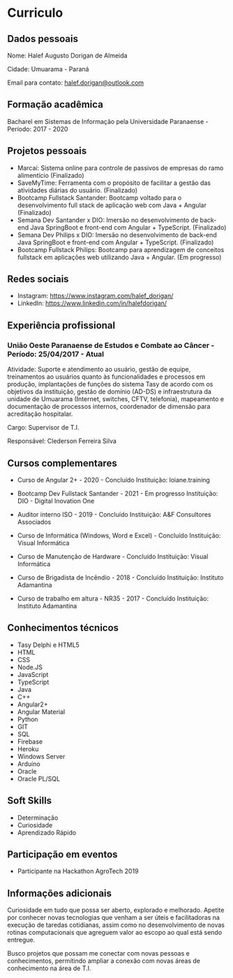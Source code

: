 # Curriculo

## Dados pessoais

Nome: Halef Augusto Dorigan de Almeida

Cidade: Umuarama - Paraná

Email para contato: halef.dorigan@outlook.com

## Formação acadêmica

Bacharel em Sistemas de Informação pela Universidade Paranaense - Período: 2017 - 2020

## Projetos pessoais

- Marcaí: Sistema online para controle de passivos de empresas do ramo alimentício (Finalizado)
- SaveMyTime: Ferramenta com o propósito de facilitar a gestão das atividades diárias do usuário. (Finalizado)
- Bootcamp Fullstack Santander: Bootcamp voltado para o desenvolvimento full stack de aplicação web com Java + Angular (Finalizado)
- Semana Dev Santander x DIO: Imersão no desenvolvimento de back-end Java SpringBoot e front-end com Angular + TypeScript. (Finalizado)
- Semana Dev Philips x DIO: Imersão no desenvolvimento de back-end Java SpringBoot e front-end com Angular + TypeScript. (Finalizado)
- Bootcamp Fullstack Philips: Bootcamp para aprendizagem de conceitos fullstack em aplicações web utilizando Java + Angular. (Em progresso)

## Redes sociais

- Instagram: https://www.instagram.com/halef_dorigan/
- LinkedIn: https://www.linkedin.com/in/halefdorigan/

## Experiência profissional

### União Oeste Paranaense de Estudos e Combate ao Câncer - Período: 25/04/2017 - Atual

Atividade: Suporte e atendimento ao usuário, gestão de equipe, treinamentos ao usuários quanto às funcionalidades e processos em produção, implantações de funções do sistema Tasy de acordo com os objetivos da instituição, gestão de domínio (AD-DS) e infraestrutura da unidade de Umuarama (Internet, switches, CFTV, telefonia), mapeamento e documentação de processos internos, coordenador de dimensão para acreditação hospitalar.

Cargo: Supervisor de T.I.

Responsável: Clederson Ferreira Silva

## Cursos complementares

- Curso de Angular 2+ - 2020 - Concluído
  Instituição: loiane.training

- Bootcamp Dev Fullstack Santander - 2021 - Em progresso
  Instituição: DIO - Digital Inovation One

- Auditor interno ISO - 2019 - Concluído
  Instituição: A&F Consultores Associados

- Curso de Informática (Windows, Word e Excel) - Concluído
  Instituição: Visual Informática

- Curso de Manutenção de Hardware - Concluído
  Instituição: Visual Informática

- Curso de Brigadista de Incêndio - 2018 - Concluído
  Instituição: Instituto Adamantina

- Curso de trabalho em altura - NR35 - 2017 - Concluído
  Instituição: Instituto Adamantina

## Conhecimentos técnicos

- Tasy Delphi e HTML5
- HTML
- CSS
- Node.JS
- JavaScript
- TypeScript
- Java
- C++
- Angular2+
- Angular Material
- Python
- GIT
- SQL
- Firebase
- Heroku
- Windows Server
- Arduíno
- Oracle
- Oracle PL/SQL

## Soft Skills

- Determinação
- Curiosidade
- Aprendizado Rápido

## Participação em eventos

- Participante na Hackathon AgroTech 2019

## Informações adicionais

Curiosidade em tudo que possa ser aberto, explorado e melhorado. Apetite por conhecer novas tecnologias que venham a ser úteis e facilitadoras na execução de taredas cotidianas, assim como no desenvolvimento de novas rotinas computacionais que agreguem valor ao escopo ao qual está sendo entregue.

Busco projetos que possam me conectar com novas pessoas e conhecimentos, permitindo ampliar a conexão com novas áreas de conhecimento na área de T.I.
